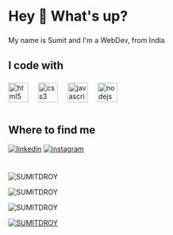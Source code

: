 <h1 align="left">Hey 👋 What's up?</h1>

###

<p align="left">My name is Sumit and I'm a WebDev, from India</p>

###



###

<h2 align="left">I code with</h2>

###

<div align="left">
  <img src="https://cdn.jsdelivr.net/gh/devicons/devicon/icons/html5/html5-original.svg" height="40" alt="html5 logo"  />
  <img width="12" />
  <img src="https://cdn.jsdelivr.net/gh/devicons/devicon/icons/css3/css3-original.svg" height="40" alt="css3 logo"  />
  <img width="12" />
  <img src="https://cdn.jsdelivr.net/gh/devicons/devicon/icons/javascript/javascript-original.svg" height="40" alt="javascript logo"  />
  <img width="12" />
  <img src="https://cdn.jsdelivr.net/gh/devicons/devicon/icons/nodejs/nodejs-original.svg" height="40" alt="nodejs logo"  />
</div>


###

<h1></h1>
<p></p>
<h2> Where to find me</h2>
<p><a target="_blank" href="https://www.linkedin.com/in/sumitdroy" style="display: inline-block;"><img src="https://img.shields.io/badge/linkedin-logo?style=for-the-badge&logo=linkedin&logoColor=white&color=%230a77b6" alt="linkedin" /></a>
<a target="_blank" href="https://www.instagram.com/sumitdebroyxd" style="display: inline-block;"><img src="https://img.shields.io/badge/instagram-logo?style=for-the-badge&logo=instagram&logoColor=white&color=%23F35369" alt="instagram" /></a></p>

###




###

<h1></h1>
<p></p>
<p><img align="center" src="https://github-readme-stats.vercel.app/api?username=SUMITDROY&show_icons=true&locale=en" alt="SUMITDROY" /></p>
<p><img align="center" src="https://github-readme-streak-stats.herokuapp.com/?user=SUMITDROY&" alt="SUMITDROY" /></p>
<p><img src="[https://github-readme-stats.vercel.app/api/top-langs?username=SUMITDROY&show_icons=true&locale=en&layout=compact](https://camo.githubusercontent.com/7854dd8c1226b3d172de0a28994ae82182d67115301a0a6e99c23663e19b8664/68747470733a2f2f6769746875622d726561646d652d73747265616b2d73746174732e6865726f6b756170702e636f6d2f3f757365723d53554d495444524f5926)" alt="SUMITDROY" /></p>
<p><a href="https://github.com/ryo-ma/github-profile-trophy"><img src="https://github-profile-trophy.vercel.app/?username=SUMITDROY" alt="SUMITDROY" /></a></p>


###

###
